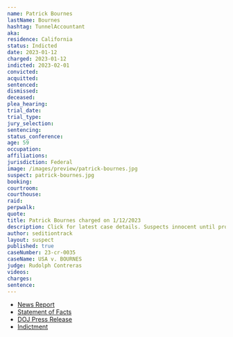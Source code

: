 ```yaml
---
name: Patrick Bournes
lastName: Bournes
hashtag: TunnelAccountant
aka:
residence: California
status: Indicted
date: 2023-01-12
charged: 2023-01-12
indicted: 2023-02-01
convicted:
acquitted:
sentenced:
dismissed:
deceased:
plea_hearing:
trial_date:
trial_type:
jury_selection:
sentencing:
status_conference:
age: 59
occupation:
affiliations:
jurisdiction: Federal
image: /images/preview/patrick-bournes.jpg
suspect: patrick-bournes.jpg
booking:
courtroom:
courthouse:
raid:
perpwalk:
quote:
title: Patrick Bournes charged on 1/12/2023
description: Click for latest case details. Suspects innocent until proven guilty.
author: seditiontrack
layout: suspect
published: true
caseNumber: 23-cr-0035
caseName: USA v. BOURNES
judge: Rudolph Contreras
videos:
charges:
sentence:
---
```

- [News Report](https://www.cbsnews.com/sanfrancisco/news/january-6-capitol-riot-patrick-allen-bournes-santa-clara-arrested-charged/)
- [Statement of Facts](https://www.justice.gov/usao-dc/press-release/file/1566236/download)
- [DOJ Press Release](https://www.justice.gov/usao-dc/pr/california-man-arrested-felony-charge-actions-during-jan-6-capitol-breach)
- [Indictment](https://www.justice.gov/usao-dc/case-multi-defendant/file/1567171/download)
